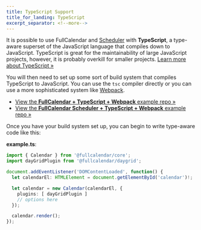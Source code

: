 ```yaml
---
title: TypeScript Support
title_for_landing: TypeScript
excerpt_separator: <!--more-->
---
```


It is possible to use FullCalendar and [Scheduler](/pricing) with **TypeScript**, a type-aware superset of the JavaScript language that compiles down to JavaScript.<!--more--> TypeScript is great for the maintainability of large JavaScript projects, however, it is probably overkill for smaller projects. [Learn more about TypeScript &raquo;](https://www.typescriptlang.org/)

You will then need to set up some sort of build system that compiles TypeScript to JavaScript. You can use the `tsc` compiler directly or you can use a more sophisticated system like [Webpack](https://webpack.js.org/).

- [View the **FullCalendar + TypeScript + Webpack** example repo &raquo;](https://github.com/fullcalendar/fullcalendar-examples/tree/main/typescript)
- [View the **FullCalendar Scheduler + TypeScript + Webpack** example repo &raquo;](https://github.com/fullcalendar/fullcalendar-examples/tree/main/typescript-scheduler)

Once you have your build system set up, you can begin to write type-aware code like this:

**example.ts**:

```ts
import { Calendar } from '@fullcalendar/core';
import dayGridPlugin from '@fullcalendar/daygrid';

document.addEventListener('DOMContentLoaded', function() {
  let calendarEl: HTMLElement = document.getElementById('calendar')!;

  let calendar = new Calendar(calendarEl, {
    plugins: [ dayGridPlugin ]
    // options here
  });

  calendar.render();
});
```
